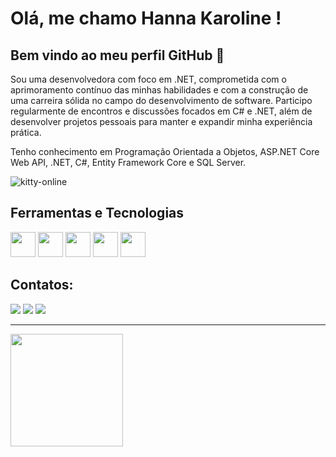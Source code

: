 # Olá, me chamo Hanna Karoline ! 
## Bem vindo ao meu perfil GitHub 👋

Sou uma desenvolvedora com foco em .NET, comprometida com o aprimoramento contínuo das minhas habilidades e com a construção de uma carreira sólida no campo do desenvolvimento de software.
Participo regularmente de encontros e discussões focados em C# e .NET, além de desenvolver projetos pessoais para manter e expandir minha experiência prática.

Tenho conhecimento em Programação Orientada a Objetos, ASP.NET Core Web API, .NET, C#, Entity Framework Core e SQL Server.

![kitty-online](https://github.com/user-attachments/assets/70f037f1-c723-45a4-97ba-927d00ddd6b1)

## Ferramentas e Tecnologias

<img loading="lazy" src="https://cdn.jsdelivr.net/gh/devicons/devicon/icons/git/git-original.svg" width="40" height="40"/>  <img loading="lazy" src="https://cdn.jsdelivr.net/gh/devicons/devicon@latest/icons/csharp/csharp-original.svg" width="40" height="40"/>  <img loading="lazy" src="https://cdn.jsdelivr.net/gh/devicons/devicon@latest/icons/dotnetcore/dotnetcore-original.svg" width="40" height="40"/>  <img loading="lazy" src="https://cdn.jsdelivr.net/gh/devicons/devicon@latest/icons/visualstudio/visualstudio-original.svg" width="40" height="40"/>  <img loading="lazy" src="https://cdn.jsdelivr.net/gh/devicons/devicon@latest/icons/azuresqldatabase/azuresqldatabase-original.svg" width="40" height="40"/>

## Contatos:

<div>
<a href = "mailto:hanna.nascente22@gmail.com"><img loading="lazy" src="https://img.shields.io/badge/Gmail-D14836?style=for-the-badge&logo=gmail&logoColor=white" target="_blank"></a>
<a href="https://www.linkedin.com/in/hanna-karoline-nascente" target="_blank"><img loading="lazy" src="https://img.shields.io/badge/-LinkedIn-%230077B5?style=for-the-badge&logo=linkedin&logoColor=white" target="_blank"></a>
<a href="https://instagram.com/hannakaroline" target="_blank"><img loading="lazy" src="https://img.shields.io/badge/-Instagram-%23E4405F?style=for-the-badge&logo=instagram&logoColor=white" target="_blank"></a>
</div>

---

<div>
<a href="https://github.com/HannaNascente">
<img loading="lazy" height="180em" src="https://github-readme-stats.vercel.app/api/top-langs/?username=HannaNascente&layout=compact&langs_count=7&theme=dracula"/>
</div>
          
          
